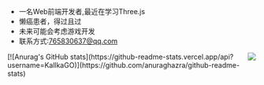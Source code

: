 - 一名Web前端开发者,最近在学习Three.js
- 懒癌患者，得过且过
- 未来可能会考虑游戏开发
- 联系方式:765830637@qq.com
<img align="right" src="https://github-readme-stats.vercel.app/api/top-langs/?username=KallkaGO&layout=compact）" />
[![Anurag's GitHub stats](https://github-readme-stats.vercel.app/api?username=KallkaGO)](https://github.com/anuraghazra/github-readme-stats)

